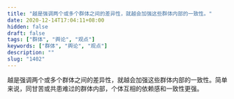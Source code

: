 ```yaml
---
title: "越是强调两个或多个群体之间的差异性，就越会加强这些群体内部的一致性。"
date: 2020-12-14T17:04:11+08:00
hidden: false
draft: false
tags: ["群体", "舆论", "观点"]
keywords: ["群体", "舆论", "观点"]
description: ""
slug: "1402"
---
```


越是强调两个或多个群体之间的差异性，就越会加强这些群体内部的一致性。简单来说，同甘苦或共患难过的群体内部，个体互相的依赖感和一致性更强。
